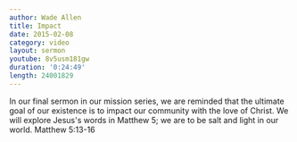 ```yaml
---
author: Wade Allen
title: Impact
date: 2015-02-08
category: video
layout: sermon
youtube: 8v5usm181gw
duration: '0:24:49'
length: 24001829
---
```


In our final sermon in our mission series, we are reminded that the ultimate goal of our existence is to impact our community with the love of Christ. We will explore Jesus's words in Matthew 5; we are to be salt and light in our world. Matthew 5:13-16
